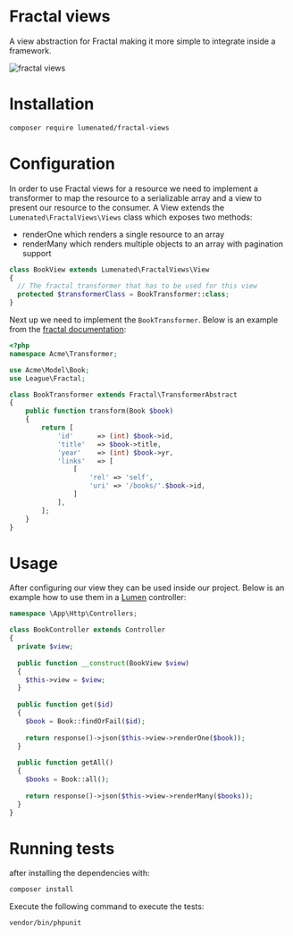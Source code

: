 # Fractal views
A view abstraction for Fractal making it more simple to integrate inside a framework.

![fractal views](https://cloud.githubusercontent.com/assets/4613944/24282298/f421469c-105e-11e7-9c8d-404ec7d05ad2.png)

# Installation
```sh
composer require lumenated/fractal-views
```

# Configuration
In order to use Fractal views for a resource we need to implement a transformer to map the resource to a serializable array and a view to present our resource to the consumer.
A View extends the `Lumenated\FractalViews\Views` class which exposes two methods:
- renderOne
  which renders a single resource to an array
- renderMany
  which renders multiple objects to an array with pagination support

```php
class BookView extends Lumenated\FractalViews\View 
{
  // The fractal transformer that has to be used for this view
  protected $transformerClass = BookTransformer::class;
}
```

Next up we need to implement the `BookTransformer`. Below is an example from the [fractal documentation](http://fractal.thephpleague.com/transformers/):

```php
<?php
namespace Acme\Transformer;

use Acme\Model\Book;
use League\Fractal;

class BookTransformer extends Fractal\TransformerAbstract
{
	public function transform(Book $book)
	{
	    return [
	        'id'      => (int) $book->id,
	        'title'   => $book->title,
	        'year'    => (int) $book->yr,
            'links'   => [
                [
                    'rel' => 'self',
                    'uri' => '/books/'.$book->id,
                ]
            ],
	    ];
	}
}
```

# Usage
After configuring our view they can be used inside our project.
Below is an example how to use them in a [Lumen](https://lumen.laravel.com/) controller:

```php
namespace \App\Http\Controllers;

class BookController extends Controller 
{
  private $view;
  
  public function __construct(BookView $view) 
  {
    $this->view = $view;
  }
  
  public function get($id) 
  {
    $book = Book::findOrFail($id);
    
    return response()->json($this->view->renderOne($book));
  }
  
  public function getAll() 
  {
    $books = Book::all();
    
    return response()->json($this->view->renderMany($books));
  }
}
```

# Running tests
after installing the dependencies with:
```sh
composer install
```

Execute the following command to execute the tests:
```sh
vendor/bin/phpunit
```